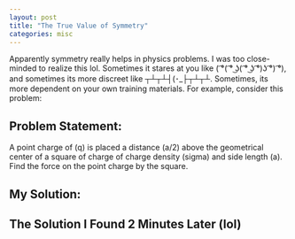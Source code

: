 ```yaml
---
layout: post
title: "The True Value of Symmetry"
categories: misc
---
```


Apparently symmetry really helps in physics problems. I was too close-minded to realize this lol.
Sometimes it stares at you like ( ͡°( ͡° ͜ʖ( ͡° ͜ʖ ͡°)ʖ ͡°) ͡°), and sometimes its more discreet like ┬┴┬┴┤(･_├┬┴┬┴.
Sometimes, its more dependent on your own training materials.
For example, consider this problem:

## Problem Statement:
A point charge of (q) is placed a distance (a/2) above the geometrical center of a square of charge of charge density (sigma) and side length (a). Find the force on the point charge by the square.

## My Solution:


## The Solution I Found 2 Minutes Later (lol)
